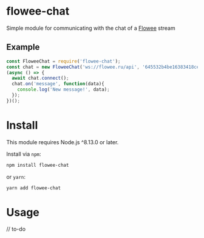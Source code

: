 # flowee-chat
Simple module for communicating with the chat of a [Flowee](https://github.com/flowee-ru/api) stream
## Example
```js
const FloweeChat = require('flowee-chat');
const chat = new FloweeChat('ws://flowee.ru/api', '645532b4be16383418ce36cb');
(async () => {
  await chat.connect();
  chat.on('message', function(data){
    console.log('New message!', data);
  });
})();
```

# Install
This module requires Node.js ^8.13.0 or later.

Install via `npm`:
```bash
npm install flowee-chat
```
or `yarn`:
```bash
yarn add flowee-chat
```

# Usage
// to-do
